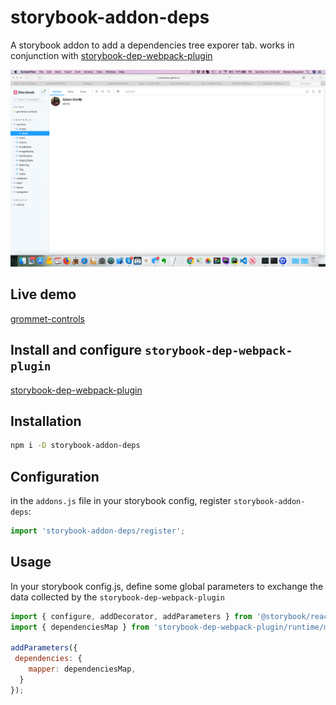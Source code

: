 # storybook-addon-deps

A storybook addon to add a dependencies tree exporer tab. 
works in conjunction with [storybook-dep-webpack-plugin](https://github.com/atanasster/storybook-dep-webpack-plugin/)

![Dependencies plugin](./doc/storybook_dependencies.gif)

## Live demo
[grommet-controls](https://atanasster.github.io/grommet-controls/?path=/deps/controls-controls-avatar--main)

## Install and configure `storybook-dep-webpack-plugin`
[storybook-dep-webpack-plugin](https://github.com/atanasster/storybook-dep-webpack-plugin/blob/master/README.md)


## Installation
```sh
npm i -D storybook-addon-deps
```

## Configuration

in the `addons.js` file in your storybook config, register `storybook-addon-deps`:

```js
import 'storybook-addon-deps/register';
```

## Usage
In your storybook config.js, define some global parameters to exchange the data collected by the `storybook-dep-webpack-plugin`


```javascript
import { configure, addDecorator, addParameters } from '@storybook/react';
import { dependenciesMap } from 'storybook-dep-webpack-plugin/runtime/main';

addParameters({
 dependencies: {
    mapper: dependenciesMap,
  }
});
```
